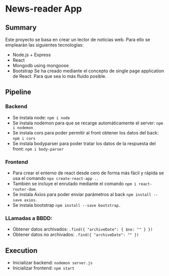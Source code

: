 # News-reader App

## Summary
Este proyecto se basa en crear un lector de noticias web. Para ello se emplearán las siguientes tecnologías:
* Node.js + Express
* React
* Mongodb using mongoose
* Bootstrap
Se ha creado mediante el concepto de single page application de React. Para que sea lo más fluido posible.

## Pipeline

### Backend
* Se instala node: `npm i node`
* Se instala nodemon para que se recarge automáticamente el server: `npm i nodemon`
* Se instala cors para poder permitir al front obtener los datos del back: `npm i cors`
* Se instala bodyparser para poder tratar los datos de la respuesta del front: `npm i body-parser`

### Frontend
* Para crear el enterno de react desde cero de forma más fácil y rápida se usa el comando `npx create-react-app .`.
* También se incluye el enrutado mediante el comando `npm i react-router-dom`.
* Se instala Axios para poder enviar parámetros al back `npm install --save axios`.
* Se instala bootstrap `npm install --save bootstrap.`

### LLamadas a BBDD:
* Obtener datos archivados:     `.find({ "archiveDate": { $ne: "" } })`
* Obtener datos no archivados:  `.find({ "archiveDate": "" })`

## Execution
* Inicializar backend: `nodemon server.js`
* Inicializar frontend: `npm start`
